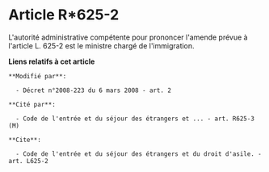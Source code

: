 # Article R*625-2

L'autorité administrative compétente pour prononcer l'amende prévue à l'article L. 625-2 est le ministre chargé de
l'immigration.

**Liens relatifs à cet article**

	**Modifié par**:

	  - Décret n°2008-223 du 6 mars 2008 - art. 2

	**Cité par**:

	  - Code de l'entrée et du séjour des étrangers et ... - art. R625-3 (M)

	**Cite**:

	  - Code de l'entrée et du séjour des étrangers et du droit d'asile. - art. L625-2
